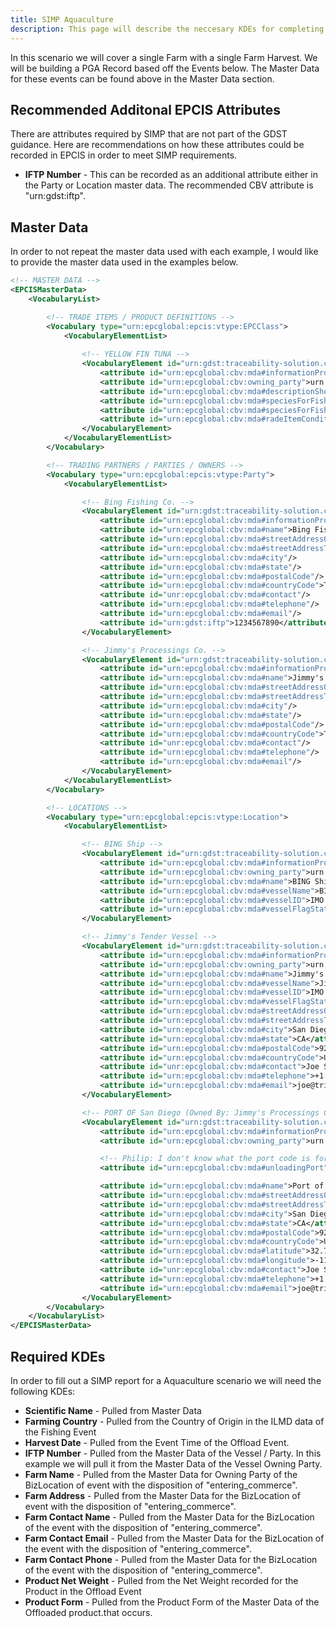 ```yaml
---
title: SIMP Aquaculture
description: This page will describe the neccesary KDEs for completing a SIMP Aquaculture report as well as how to convert the EPCIS XML into the SIMP PGA Records.
---
```


In this scenario we will cover a single Farm with a single Farm Harvest. We will be building a PGA Record based off the Events below. The Master Data for these events can be found above in the Master Data section.

## Recommended Additonal EPCIS Attributes
There are attributes required by SIMP that are not part of the GDST guidance. Here are recommendations on how these attributes could be recorded in EPCIS in order to meet SIMP requirements.

* **IFTP Number** - This can be recorded as an additional attribute either in the Party or Location master data. The recommended CBV attribute is "urn:gdst:iftp".

## Master Data
In order to not repeat the master data used with each example, I would like to provide the master data used in the examples below. 
```xml
<!-- MASTER DATA -->
<EPCISMasterData>
    <VocabularyList>

        <!-- TRADE ITEMS / PRODUCT DEFINITIONS -->
        <Vocabulary type="urn:epcglobal:epcis:vtype:EPCClass">
            <VocabularyElementList>
                
                <!-- YELLOW FIN TUNA -->
                <VocabularyElement id="urn:gdst:traceability-solution.com:product:class:0b4e59bb-29ba-4edd-8e51-7e8d1a96dce7.YFT">
                    <attribute id="urn:epcglobal:cbv:mda#informationProvider">urn:gdst:traceability-solution.com:party:0048000.000001</attribute>
                    <attribute id="urn:epcglobal:cbv:owning_party">urn:gdst:traceability-solution.com:party:0048000.000001</attribute>
                    <attribute id="urn:epcglobal:cbv:mda#descriptionShort">Yellowfin Tuna</attribute>
                    <attribute id="urn:epcglobal:cbv:mda#speciesForFisheryStatisticsPurposesName">Thunnus albacares</attribute>
                    <attribute id="urn:epcglobal:cbv:mda#speciesForFisheryStatisticsPurposesCode">YFT</attribute>
                    <attribute id="urn:epcglobal:cbv:mda#radeItemConditionCode">WHL</attribute>
                </VocabularyElement>
            </VocabularyElementList>
        </Vocabulary>

        <!-- TRADING PARTNERS / PARTIES / OWNERS -->
        <Vocabulary type="urn:epcglobal:epcis:vtype:Party">
            <VocabularyElementList>

                <!-- Bing Fishing Co. -->
                <VocabularyElement id="urn:gdst:traceability-solution.com:party:0b4e59bb-29ba-4edd-8e51-7e8d1a96dce7">
                    <attribute id="urn:epcglobal:cbv:mda#informationProvider">urn:gdst:traceability-solution.com:party:0b4e59bb-29ba-4edd-8e51-7e8d1a96dce7</attribute>
                    <attribute id="urn:epcglobal:cbv:mda#name">Bing Fishing Co.</attribute>
                    <attribute id="urn:epcglobal:cbv:mda#streetAddressOne"/>
                    <attribute id="urn:epcglobal:cbv:mda#streetAddressTwo"/>
                    <attribute id="urn:epcglobal:cbv:mda#city"/>
                    <attribute id="urn:epcglobal:cbv:mda#state"/>
                    <attribute id="urn:epcglobal:cbv:mda#postalCode"/>
                    <attribute id="urn:epcglobal:cbv:mda#countryCode">TW</attribute>
                    <attribute id="unr:epcglobal:cbv:mda#contact"/>
                    <attribute id="urn:epcglobal:cbv:mda#telephone"/>
                    <attribute id="urn:epcglobal:cbv:mda#email"/>
                    <attribute id="urn:gdst:iftp">1234567890</attribute>
                </VocabularyElement>

                <!-- Jimmy's Processings Co. -->
                <VocabularyElement id="urn:gdst:traceability-solution.com:party:0048000.000001">
                    <attribute id="urn:epcglobal:cbv:mda#informationProvider">urn:gdst:traceability-solution.com:party:0048000.000001</attribute>
                    <attribute id="urn:epcglobal:cbv:mda#name">Jimmy's Processings Co.</attribute>
                    <attribute id="urn:epcglobal:cbv:mda#streetAddressOne"/>
                    <attribute id="urn:epcglobal:cbv:mda#streetAddressTwo"/>
                    <attribute id="urn:epcglobal:cbv:mda#city"/>
                    <attribute id="urn:epcglobal:cbv:mda#state"/>
                    <attribute id="urn:epcglobal:cbv:mda#postalCode"/>
                    <attribute id="urn:epcglobal:cbv:mda#countryCode">TW</attribute>
                    <attribute id="unr:epcglobal:cbv:mda#contact"/>
                    <attribute id="urn:epcglobal:cbv:mda#telephone"/>
                    <attribute id="urn:epcglobal:cbv:mda#email"/>
                </VocabularyElement>
            </VocabularyElementList>
        </Vocabulary>

        <!-- LOCATIONS -->
        <Vocabulary type="urn:epcglobal:epcis:vtype:Location">
            <VocabularyElementList>

                <!-- BING Ship -->
                <VocabularyElement id="urn:gdst:traceability-solution.com:location:loc:0b4e59bb-29ba-4edd-8e51-7e8d1a96dce7.47797660-9355-4f8c-8867-c98ee1e8b684">
                    <attribute id="urn:epcglobal:cbv:mda#informationProvider">urn:gdst:traceability-solution.com:party:0b4e59bb-29ba-4edd-8e51-7e8d1a96dce7</attribute>
                    <attribute id="urn:epcglobal:cbv:owning_party">urn:gdst:traceability-solution.com:party:0b4e59bb-29ba-4edd-8e51-7e8d1a96dce7</attribute>
                    <attribute id="urn:epcglobal:cbv:mda#name">BING Ship</attribute>
                    <attribute id="urn:epcglobal:cbv:mda#vesselName">BING Ship</attribute>
                    <attribute id="urn:epcglobal:cbv:mda#vesselID">IMO.9517276</attribute>
                    <attribute id="urn:epcglobal:cbv:mda#vesselFlagState">US</attribute>
                </VocabularyElement>

                <!-- Jimmy's Tender Vessel -->
                <VocabularyElement id="urn:gdst:traceability-solution.com:location:loc:0048000.JimmysTender001">
                    <attribute id="urn:epcglobal:cbv:mda#informationProvider">urn:gdst:traceability-solution.com:party:0048000.000001</attribute>
                    <attribute id="urn:epcglobal:cbv:owning_party">urn:gdst:traceability-solution.com:party:0048000.000001</attribute>
                    <attribute id="urn:epcglobal:cbv:mda#name">Jimmy's Tender Vessel</attribute>
                    <attribute id="urn:epcglobal:cbv:mda#vesselName">Jimmy's Tender Vessel</attribute>
                    <attribute id="urn:epcglobal:cbv:mda#vesselID">IMO.1234567</attribute>
                    <attribute id="urn:epcglobal:cbv:mda#vesselFlagState">US</attribute>
                    <attribute id="urn:epcglobal:cbv:mda#streetAddressOne">3165 Pacific Hwy</attribute>
                    <attribute id="urn:epcglobal:cbv:mda#streetAddressTwo"></attribute>
                    <attribute id="urn:epcglobal:cbv:mda#city">San Diego</attribute>
                    <attribute id="urn:epcglobal:cbv:mda#state">CA</attribute>
                    <attribute id="urn:epcglobal:cbv:mda#postalCode">92101</attribute>
                    <attribute id="urn:epcglobal:cbv:mda#countryCode">US</attribute>
                    <attribute id="unr:epcglobal:cbv:mda#contact">Joe Smith</attribute>
                    <attribute id="urn:epcglobal:cbv:mda#telephone">+1.999-999-9999</attribute>
                    <attribute id="urn:epcglobal:cbv:mda#email">joe@triunionsf.com</attribute>
                </VocabularyElement>

                <!-- PORT OF San Diego (Owned By: Jimmy's Processings Co.) -->
                <VocabularyElement id="urn:gdst:traceability-solution.com:location:loc:0048000.SDPORT">
                    <attribute id="urn:epcglobal:cbv:mda#informationProvider">urn:gdst:traceability-solution.com:party:0048000.000001</attribute>
                    <attribute id="urn:epcglobal:cbv:owning_party">urn:gdst:traceability-solution.com:party:0048000.000001</attribute>

                    <!-- Philip: I don't know what the port code is for the San Diego port and couldn't find it online -->
                    <attribute id="urn:epcglobal:cbv:mda#unloadingPort">SDPORT</attribute>

                    <attribute id="urn:epcglobal:cbv:mda#name">Port of San Diego</attribute>
                    <attribute id="urn:epcglobal:cbv:mda#streetAddressOne">3165 Pacific Hwy</attribute>
                    <attribute id="urn:epcglobal:cbv:mda#streetAddressTwo"></attribute>
                    <attribute id="urn:epcglobal:cbv:mda#city">San Diego</attribute>
                    <attribute id="urn:epcglobal:cbv:mda#state">CA</attribute>
                    <attribute id="urn:epcglobal:cbv:mda#postalCode">92101</attribute>
                    <attribute id="urn:epcglobal:cbv:mda#countryCode">US</attribute>
                    <attribute id="urn:epcglobal:cbv:mda#latitude">32.7355</attribute>
                    <attribute id="urn:epcglobal:cbv:mda#longitude">-117.1772</attribute>
                    <attribute id="unr:epcglobal:cbv:mda#contact">Joe Smith</attribute>
                    <attribute id="urn:epcglobal:cbv:mda#telephone">+1.999-999-9999</attribute>
                    <attribute id="urn:epcglobal:cbv:mda#email">joe@triunionsf.com</attribute>
                </VocabularyElement>
        </Vocabulary>
    </VocabularyList>
</EPCISMasterData>
```

## Required KDEs

In order to fill out a SIMP report for a Aquaculture scenario we will need the following KDEs:
* **Scientific Name** - Pulled from Master Data
* **Farming Country** - Pulled from the Country of Origin in the ILMD data of the Fishing Event
* **Harvest Date** - Pulled from the Event Time of the Offload Event.
* **IFTP Number** - Pulled from the Master Data of the Vessel / Party. In this example we will pull it from the Master Data of the Vessel Owning Party.
* **Farm Name** - Pulled from the Master Data for Owning Party of the BizLocation of event with the disposition of "entering_commerce".
* **Farm Address** - Pulled from the Master Data for the BizLocation of event with the disposition of "entering_commerce".
* **Farm Contact Name** - Pulled from the Master Data for the BizLocation of the event with the disposition of "entering_commerce".
* **Farm Contact Email** - Pulled from the Master Data for the BizLocation of the event with the disposition of "entering_commerce".
* **Farm Contact Phone** - Pulled from the Master Data for the BizLocation of the event with the disposition of "entering_commerce".
* **Product Net Weight** - Pulled from the Net Weight recorded for the Product in the Offload Event
* **Product Form** - Pulled from the Product Form of the Master Data of the Offloaded product.that occurs.
